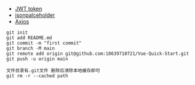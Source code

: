 * [JWT token](https://jwt.io/)
* [jsonpalceholder ](https://jsonplaceholder.typicode.com/)
* [Axios](https://github.com/axios/axios)

```
git init
git add README.md
git commit -m "first commit"
git branch -M main
git remote add origin git@github.com:18639710721/Vue-Quick-Start.git
git push -u origin main

文件目录有.git文件 删除后清除本地缓存即可
git rm -r --cached path 
```